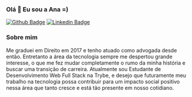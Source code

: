 ### Olá 👋 Eu sou a Ana  =)


[![Github Badge](https://img.shields.io/badge/-Github-000?style=flat-square&logo=Github&logoColor=white&link=https://github.com/AnacTavares)](https://github.com/AnacTavares)
[![Linkedin Badge](https://img.shields.io/badge/-LinkedIn-blue?style=flat-square&logo=Linkedin&logoColor=white&link=https://www.linkedin.com/in/tavaresanast/)](https://www.linkedin.com/in/tavaresanast/)


### Sobre mim

Me graduei em Direito em 2017 e tenho atuado como advogada desde então. Entretanto a área da tecnologia sempre me despertou grande interesse, o que me fez mudar completamente o rumo da minha história e buscar uma transição de carreira. Atualmente sou Estudante de Desenvolvimento Web Full Stack na Trybe, e desejo que futuramente meu trabalho na tecnologia possa contribuir para um impacto social positivo nessa área que tanto cresce e está tão presente em nosso cotidiano.
